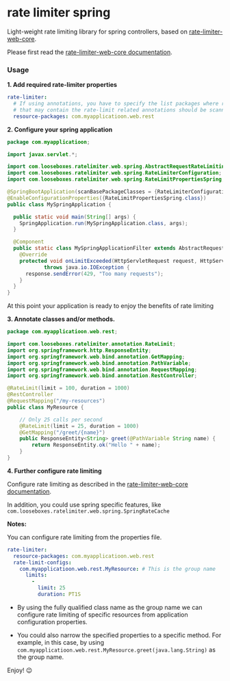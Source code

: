 # rate limiter spring

Light-weight rate limiting library for spring controllers, based on 
[rate-limiter-web-core](https://github.com/poshjosh/rate-limiter-web-core).

Please first read the [rate-limiter-web-core documentation](https://github.com/poshjosh/rate-limiter-web-core).

### Usage

__1. Add required rate-limiter properties__

```yaml
rate-limiter:
  # If using annotations, you have to specify the list packages where resources 
  # that may contain the rate-limit related annotations should be scanned for.
  resource-packages: com.myapplicatioon.web.rest
```

__2. Configure your spring application__

```java
package com.myapplicatioon;

import javax.servlet.*;

import com.looseboxes.ratelimiter.web.spring.AbstractRequestRateLimitingFilter;
import com.looseboxes.ratelimiter.web.spring.RateLimiterConfiguration;
import com.looseboxes.ratelimiter.web.spring.RateLimitPropertiesSpring;

@SpringBootApplication(scanBasePackageClasses = {RateLimiterConfiguration.class, MySpringApplication.class})
@EnableConfigurationProperties({RateLimitPropertiesSpring.class})
public class MySpringApplication {

  public static void main(String[] args) {
    SpringApplication.run(MySpringApplication.class, args);
  }

  @Component
  public static class MySpringApplicationFilter extends AbstractRequestRateLimitingFilter {
    @Override
    protected void onLimitExceeded(HttpServletRequest request, HttpServletResponse response, FilterChain chain)
            throws java.io.IOException {
      response.sendError(429, "Too many requests");
    }
  }
}
```

At this point your application is ready to enjoy the benefits of rate limiting

__3. Annotate classes and/or methods.__

```java
package com.myapplicatioon.web.rest;

import com.looseboxes.ratelimiter.annotation.RateLimit;
import org.springframework.http.ResponseEntity;
import org.springframework.web.bind.annotation.GetMapping;
import org.springframework.web.bind.annotation.PathVariable;
import org.springframework.web.bind.annotation.RequestMapping;
import org.springframework.web.bind.annotation.RestController;

@RateLimit(limit = 100, duration = 1000)
@RestController
@RequestMapping("/my-resources")
public class MyResource {

    // Only 25 calls per second
    @RateLimit(limit = 25, duration = 1000)
    @GetMapping("/greet/{name}")
    public ResponseEntity<String> greet(@PathVariable String name) {
        return ResponseEntity.ok("Hello " + name);
    }
}
```

__4. Further configure rate limiting__

Configure rate limiting as described in the [rate-limiter-web-core documentation](https://github.com/poshjosh/rate-limiter-web-core).

In addition, you could use spring specific features, like `com.looseboxes.ratelimiter.web.spring.SpringRateCache`

__Notes:__

You can configure rate limiting from the properties file.

```yaml
rate-limiter:
  resource-packages: com.myapplicatioon.web.rest
  rate-limit-configs:
    com.myapplicatioon.web.rest.MyResource: # This is the group name
      limits:
        -
          limit: 25
          duration: PT1S
```

- By using the fully qualified class name as the group name we can configure rate limiting
  of specific resources from application configuration properties.

- You could also narrow the specified properties to a specific method. For example, in this case,
  by using `com.myapplicatioon.web.rest.MyResource.greet(java.lang.String)` as the group name.

Enjoy! :wink:
